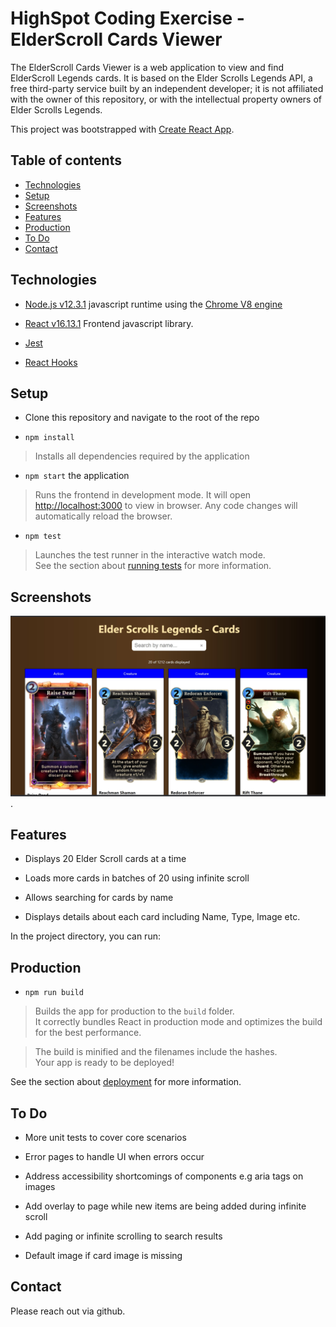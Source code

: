 # HighSpot Coding Exercise - ElderScroll Cards Viewer

The ElderScroll Cards Viewer is a web application to view and find ElderScroll Legends cards. It is based on the Elder Scrolls Legends API, a free third-party service built by an independent developer; it is not affiliated with the owner of this repository, or with the intellectual property owners of Elder Scrolls Legends.

This project was bootstrapped with [Create React App](https://github.com/facebook/create-react-app).

## Table of contents

-   [Technologies](#technologies)
-   [Setup](#setup)
-   [Screenshots](#screenshots)
-   [Features](#features)
-   [Production](#production)
-   [To Do](#todo)
-   [Contact](#contact)

## Technologies

-   [Node.js v12.3.1](https://nodejs.org/) javascript runtime using the [Chrome V8 engine](https://v8.dev/)

-   [React v16.13.1](https://reactjs.org/) Frontend javascript library.

-   [Jest](https://https://jestjs.io/)

-   [React Hooks](https://reactjs.org/docs/hooks-overview.html#state-hook)

## Setup

-   Clone this repository and navigate to the root of the repo

*   `npm install`

> Installs all dependencies required by the application

-   `npm start` the application

> Runs the frontend in development mode. It will open [http://localhost:3000](http://localhost:3000) to view in browser. Any code changes will automatically reload the browser.

-   `npm test`

> Launches the test runner in the interactive watch mode.<br />
> See the section about [running tests](https://facebook.github.io/create-react-app/docs/running-tests) for more information.

## Screenshots

![ElderScroll Legends Card List](./public/images/ElderScrollsCardList.jpg).

## Features

-   Displays 20 Elder Scroll cards at a time

-   Loads more cards in batches of 20 using infinite scroll

-   Allows searching for cards by name

-   Displays details about each card including Name, Type, Image etc.

In the project directory, you can run:

## Production

-   `npm run build`

> Builds the app for production to the `build` folder.<br />
> It correctly bundles React in production mode and optimizes the build for the best performance.

> The build is minified and the filenames include the hashes.<br />
> Your app is ready to be deployed!

See the section about [deployment](https://facebook.github.io/create-react-app/docs/deployment) for more information.

## To Do

-   More unit tests to cover core scenarios

-   Error pages to handle UI when errors occur

*   Address accessibility shortcomings of components e.g aria tags on images

*   Add overlay to page while new items are being added during infinite scroll

*   Add paging or infinite scrolling to search results

*   Default image if card image is missing

## Contact

Please reach out via github.
